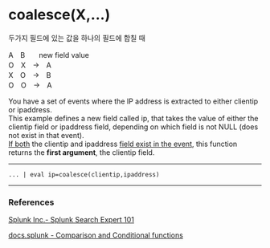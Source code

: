 # coalesce(X,...)

두가지 필드에 있는 값을 하나의 필드에 합칠 때   

A　B　　new field value  
O　X　->　A  
X　O　->　B  
O　O　->　A  

You have a set of events where the IP address is extracted to either clientip or ipaddress.   
This example defines a new field called ip, that takes the value of either the clientip field or ipaddress field, depending on which field is not NULL (does not exist in that event).   
<u>If both</u> the clientip and ipaddress <u>field exist in the event</u>, this function returns the **first argument**, the clientip field.

---

```
... | eval ip=coalesce(clientip,ipaddress)
```

---

### References
[Splunk Inc.- Splunk Search Expert 101](https://www.coursera.org/learn/splunk-search-expert-101)

[docs.splunk - Comparison and Conditional functions](https://docs.splunk.com/Documentation/Splunk/8.2.6/SearchReference/ConditionalFunctions)